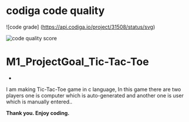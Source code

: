 <h1>codiga code quality</h1>

![code grade] (https://api.codiga.io/project/31508/status/svg)

![code quality score](https://api.codiga.io/project/31508/score/svg)

# M1_ProjectGoal_Tic-Tac-Toe
-
I am making Tic-Tac-Toe game in c language, In this game there are two players one is computer which is auto-generated and another one is user which is manually entered..

<b>Thank you. Enjoy coding.</b>
